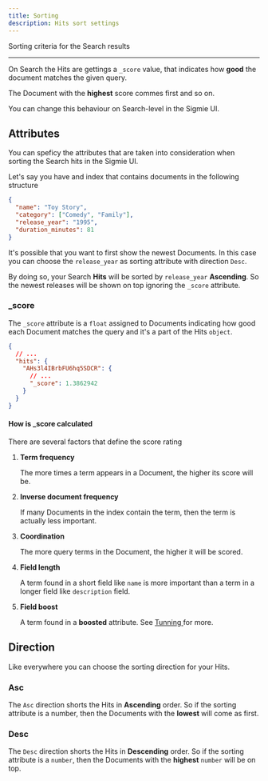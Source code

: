 ```yaml
---
title: Sorting
description: Hits sort settings
---
```


Sorting criteria for the Search results

---

On Search the Hits are gettings a `_score` value, that indicates how **good** the document matches the given query.

The Document with the **highest** score commes first and so on.

You can change this behaviour on Search-level in the Sigmie UI.

## Attributes

You can speficy the attributes that are taken into consideration when sorting
the Search hits in the Sigmie UI.

Let's say you have and index that contains documents in the following structure

```json
{
  "name": "Toy Story",
  "category": ["Comedy", "Family"],
  "release_year": "1995",
  "duration_minutes": 81
}
```

It's possible that you want to first show the newest Documents. In this case you can choose the `release_year` as sorting attribute with direction `Desc`.

By doing so, your Search **Hits** will be sorted by `release_year` **Ascending**. So the newest releases will be shown on top ignoring the `_score` attribute.

### \_score

The `_score` attribute is a `float` assigned to Documents indicating how good each Document matches the query and it's a part of the Hits `object`.

```json
{
  // ...
  "hits": {
    "AHs3l4IBrbFU6hq5SDCR": {
      // ...
      "_score": 1.3862942
    }
  }
}
```

#### How is \_score calculated

There are several factors that define the score rating

1. **Term frequency**

   The more times a term appears in a Document, the higher its score will be.

1. **Inverse document frequency**

   If many Documents in the index contain the term, then the term is actually less important.

1. **Coordination**

   The more query terms in the Document, the higher it will be scored.

1. **Field length**

   A term found in a short field like `name` is more important than a term
   in a longer field like `description` field.

1. **Field boost**

   A term found in a **boosted** attribute. See [ Tunning ](/docs/search/tuning) for more.

## Direction

Like everywhere you can choose the sorting direction for your Hits.

### Asc

The `Asc` direction shorts the Hits in **Ascending** order. So if the sorting attribute is a number, then the Documents with the **lowest** will come as first.

### Desc

The `Desc` direction shorts the Hits in **Descending** order.
So if the sorting attribute is a `number`, then the Documents with the **highest** `number` will be on top.
